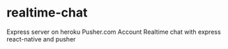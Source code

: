 # realtime-chat
Express server on heroku
Pusher.com Account
Realtime chat with express react-native and pusher
